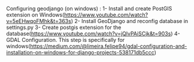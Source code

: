Configuring geodjango (on windows) :
    1- Install and create PostGIS extension on Windows(https://www.youtube.com/watch?v=5eEHwqoFMhk&t=363s)
    2- Install GeoDjango and reconfig database in settings.py
    3- Create postgis extension for the database(https://www.youtube.com/watch?v=jQlvPAiSCjk&t=903s)
    4- GDAL Configuration. This step is specifically for windows(https://medium.com/@limeira.felipe94/gdal-configuration-and-installation-on-windows-for-django-projects-538171db5ccc)
